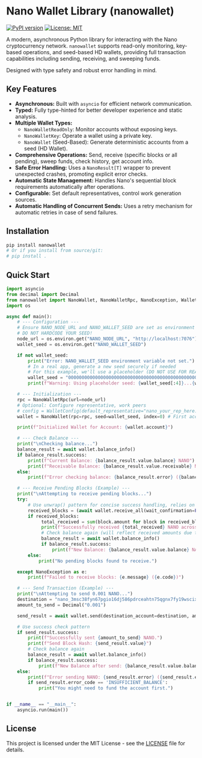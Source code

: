 # Nano Wallet Library (nanowallet)

[![PyPI version](https://badge.fury.io/py/nanowallet.svg)](https://badge.fury.io/py/nanowallet) <!-- Add badges if you publish -->
[![License: MIT](https://img.shields.io/badge/License-MIT-yellow.svg)](https://opensource.org/licenses/MIT) <!-- Choose your license -->

A modern, asynchronous Python library for interacting with the Nano cryptocurrency network. `nanowallet` supports read-only monitoring, key-based operations, and seed-based HD wallets, providing full transaction capabilities including sending, receiving, and sweeping funds.

Designed with type safety and robust error handling in mind.

## Key Features

*   **Asynchronous:** Built with `asyncio` for efficient network communication.
*   **Typed:** Fully type-hinted for better developer experience and static analysis.
*   **Multiple Wallet Types:**
    *   `NanoWalletReadOnly`: Monitor accounts without exposing keys.
    *   `NanoWalletKey`: Operate a wallet using a private key.
    *   `NanoWallet` (Seed-Based): Generate deterministic accounts from a seed (HD Wallet).
*   **Comprehensive Operations:** Send, receive (specific blocks or all pending), sweep funds, check history, get account info.
*   **Safe Error Handling:** Uses a `NanoResult[T]` wrapper to prevent unexpected crashes, promoting explicit error checks.
*   **Automatic State Management:** Handles Nano's sequential block requirements automatically after operations.
*   **Configurable:** Set default representatives, control work generation sources.
*   **Automatic Handling of Concurrent Sends:** Uses a retry mechanism for automatic retries in case of send failures.

## Installation

```bash
pip install nanowallet
# Or if you install from source/git:
# pip install .
```

## Quick Start

```python
import asyncio
from decimal import Decimal
from nanowallet import NanoWallet, NanoWalletRpc, NanoException, WalletConfig
import os

async def main():
    # --- Configuration ---
    # Ensure NANO_NODE_URL and NANO_WALLET_SEED are set as environment variables
    # DO NOT HARDCODE YOUR SEED!
    node_url = os.environ.get("NANO_NODE_URL", "http://localhost:7076") # Default to local node
    wallet_seed = os.environ.get("NANO_WALLET_SEED")

    if not wallet_seed:
        print("Error: NANO_WALLET_SEED environment variable not set.")
        # In a real app, generate a new seed securely if needed
        # For this example, we'll use a placeholder (DO NOT USE FOR REAL FUNDS)
        wallet_seed = "0000000000000000000000000000000000000000000000000000000000000001"
        print(f"Warning: Using placeholder seed: {wallet_seed[:4]}...{wallet_seed[-4:]}")

    # --- Initialization ---
    rpc = NanoWalletRpc(url=node_url)
    # Optional: Configure representative, work peers
    # config = WalletConfig(default_representative="nano_your_rep_here...")
    wallet = NanoWallet(rpc=rpc, seed=wallet_seed, index=0) # First account from seed

    print(f"Initialized Wallet for Account: {wallet.account}")

    # --- Check Balance ---
    print("\nChecking balance...")
    balance_result = await wallet.balance_info()
    if balance_result.success:
        print(f"Current Balance: {balance_result.value.balance} NANO")
        print(f"Receivable Balance: {balance_result.value.receivable} NANO")
    else:
        print(f"Error checking balance: {balance_result.error} ({balance_result.error_code})")

    # --- Receive Pending Blocks (Example) ---
    print("\nAttempting to receive pending blocks...")
    try:
        # Use unwrap() pattern for concise success handling, relies on exception for errors
        received_blocks = (await wallet.receive_all(wait_confirmation=False)).unwrap() # Don't wait for confirmation in this quick example
        if received_blocks:
             total_received = sum(block.amount for block in received_blocks)
             print(f"Successfully received {total_received} NANO across {len(received_blocks)} blocks.")
             # Check balance again (will reflect received amounts due to internal reload)
             balance_result = await wallet.balance_info()
             if balance_result.success:
                 print(f"New Balance: {balance_result.value.balance} NANO")
        else:
            print("No pending blocks found to receive.")

    except NanoException as e:
        print(f"Failed to receive blocks: {e.message} ({e.code})")

    # --- Send Transaction (Example) ---
    print("\nAttempting to send 0.001 NANO...")
    destination = "nano_3msc38fyn67pgio16dj586pdrceahtn75qgnx7fy19wscixrc8dbb3abhbw6" # Example destination
    amount_to_send = Decimal("0.001")

    send_result = await wallet.send(destination_account=destination, amount=amount_to_send)

    # Use success check pattern
    if send_result.success:
        print(f"Successfully sent {amount_to_send} NANO.")
        print(f"Send Block Hash: {send_result.value}")
        # Check balance again
        balance_result = await wallet.balance_info()
        if balance_result.success:
            print(f"New Balance after send: {balance_result.value.balance} NANO")
    else:
        print(f"Error sending NANO: {send_result.error} ({send_result.error_code})")
        if send_result.error_code == 'INSUFFICIENT_BALANCE':
            print("You might need to fund the account first.")


if __name__ == "__main__":
    asyncio.run(main())
```

## License

This project is licensed under the MIT License - see the [LICENSE](LICENSE) file for details. <!-- Create this file -->

